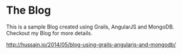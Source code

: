 The Blog
=========

This is a sample Blog created using Grails, AngularJS and MongoDB. Checkout my Blog for more details.

http://hussain.io/2014/05/blog-using-grails-angularjs-and-mongodb/
